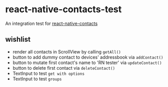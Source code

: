 # react-native-contacts-test

An integration test for [react-native-contacts](https://github.com/rt2zz/react-native-contacts)

## wishlist

* render all contacts in ScrollView by calling `getAll()`
* button to add dummy contact to devices' addressbook via `addContact()`
* button to mutate first contact's name to 'RN tester' via `updateContact()`
* button to delete first contact via `deleteContact()`
* TextInput to test `get with options`
* TextInput to test `groups`
